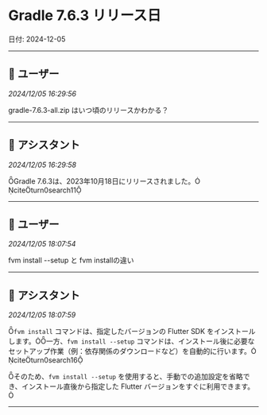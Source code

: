 # Gradle 7.6.3 リリース日

日付: 2024-12-05

---

## 👤 ユーザー
*2024/12/05 16:29:56*

gradle-7.6.3-all.zip はいつ頃のリリースかわかる？

---

## 🤖 アシスタント
*2024/12/05 16:29:58*

Gradle 7.6.3は、2023年10月18日にリリースされました。 citeturn0search11

---

## 👤 ユーザー
*2024/12/05 18:07:54*

fvm install --setup と fvm installの違い

---

## 🤖 アシスタント
*2024/12/05 18:07:59*

`fvm install` コマンドは、指定したバージョンの Flutter SDK をインストールします。一方、`fvm install --setup` コマンドは、インストール後に必要なセットアップ作業（例：依存関係のダウンロードなど）を自動的に行います。 citeturn0search16

そのため、`fvm install --setup` を使用すると、手動での追加設定を省略でき、インストール直後から指定した Flutter バージョンをすぐに利用できます。

---
